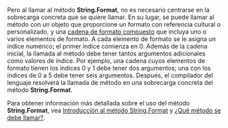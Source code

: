  
Pero al llamar al método **String.Format**, no es necesario centrarse en la sobrecarga concreta que se quiere llamar. En su lugar, se puede llamar al método con un objeto que proporcione un formato con referencia cultural o personalizado, y una [cadena de formato compuesto](~/docs/standard/base-types/composite-formatting.md) que incluya uno o varios elementos de formato. A cada elemento de formato se le asigna un índice numérico; el primer índice comienza en 0. Además de la cadena inicial, la llamada al método debe tener tantos argumentos adicionales como valores de índice. Por ejemplo, una cadena cuyos elementos de formato tienen los índices 0 y 1 debe tener dos argumentos; una con los índices de 0 a 5 debe tener seis argumentos. Después, el compilador del lenguaje resolverá la llamada de método en una sobrecarga concreta del método **String.Format**.   

Para obtener información más detallada sobre el uso del método **String.Format**, vea [Introducción al método String.Format](#Starting) y [¿Qué método se debe llamar?](#FTaskList).   
